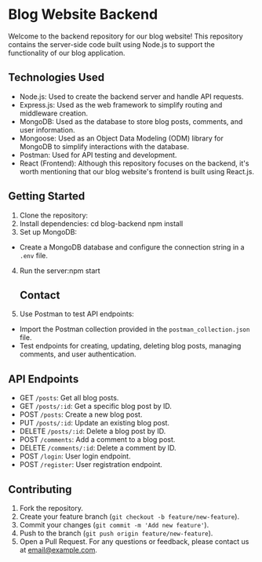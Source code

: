 # Blog Website Backend

Welcome to the backend repository for our blog website! This repository contains the server-side code built using Node.js to support the functionality of our blog application.

## Technologies Used

- Node.js: Used to create the backend server and handle API requests.
- Express.js: Used as the web framework to simplify routing and middleware creation.
- MongoDB: Used as the database to store blog posts, comments, and user information.
- Mongoose: Used as an Object Data Modeling (ODM) library for MongoDB to simplify interactions with the database.
- Postman: Used for API testing and development.
- React (Frontend): Although this repository focuses on the backend, it's worth mentioning that our blog website's frontend is built using React.js.

## Getting Started

1. Clone the repository:
2. Install dependencies:
cd blog-backend
npm install
3. Set up MongoDB:
- Create a MongoDB database and configure the connection string in a `.env` file.
4. Run the server:npm start
   ## Contact
5. Use Postman to test API endpoints:
- Import the Postman collection provided in the `postman_collection.json` file.
- Test endpoints for creating, updating, deleting blog posts, managing comments, and user authentication.

## API Endpoints

- GET `/posts`: Get all blog posts.
- GET `/posts/:id`: Get a specific blog post by ID.
- POST `/posts`: Create a new blog post.
- PUT `/posts/:id`: Update an existing blog post.
- DELETE `/posts/:id`: Delete a blog post by ID.
- POST `/comments`: Add a comment to a blog post.
- DELETE `/comments/:id`: Delete a comment by ID.
- POST `/login`: User login endpoint.
- POST `/register`: User registration endpoint.

## Contributing

1. Fork the repository.
2. Create your feature branch (`git checkout -b feature/new-feature`).
3. Commit your changes (`git commit -m 'Add new feature'`).
4. Push to the branch (`git push origin feature/new-feature`).
5. Open a Pull Request.
For any questions or feedback, please contact us at [email@example.com](mailto:merugu.adithya.29@gmail.com).
